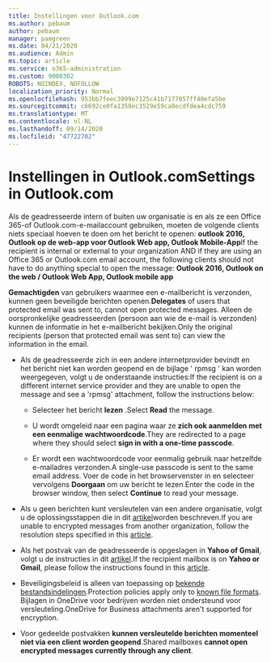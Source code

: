 ```yaml
---
title: Instellingen voor Outlook.com
ms.author: pebaum
author: pebaum
manager: pamgreen
ms.date: 04/21/2020
ms.audience: Admin
ms.topic: article
ms.service: o365-administration
ms.custom: 9000302
ROBOTS: NOINDEX, NOFOLLOW
localization_priority: Normal
ms.openlocfilehash: 953bb7feec3099e7125c41b7177057ff40efa5be
ms.sourcegitcommit: c6692ce0fa1358ec3529e59ca0ecdfdea4cdc759
ms.translationtype: MT
ms.contentlocale: nl-NL
ms.lasthandoff: 09/14/2020
ms.locfileid: "47722702"
---
```

# <a name="settings-in-outlookcom"></a><span data-ttu-id="56669-102">Instellingen in Outlook.com</span><span class="sxs-lookup"><span data-stu-id="56669-102">Settings in Outlook.com</span></span>

<span data-ttu-id="56669-103">Als de geadresseerde intern of buiten uw organisatie is en als ze een Office 365-of Outlook.com-e-mailaccount gebruiken, moeten de volgende clients niets speciaal hoeven te doen om het bericht te openen: **outlook 2016, Outlook op de web-app voor Outlook Web app, Outlook Mobile-App**</span><span class="sxs-lookup"><span data-stu-id="56669-103">If the recipient is internal or external to your organization AND if they are using an Office 365 or Outlook.com email account, the following clients should not have to do anything special to open the message: **Outlook 2016, Outlook on the web / Outlook Web App, Outlook mobile app**</span></span>

<span data-ttu-id="56669-104">**Gemachtigden** van gebruikers waarmee een e-mailbericht is verzonden, kunnen geen beveiligde berichten openen.</span><span class="sxs-lookup"><span data-stu-id="56669-104">**Delegates** of users that protected email was sent to, cannot open protected messages.</span></span> <span data-ttu-id="56669-105">Alleen de oorspronkelijke geadresseerden (persoon aan wie de e-mail is verzonden) kunnen de informatie in het e-mailbericht bekijken.</span><span class="sxs-lookup"><span data-stu-id="56669-105">Only the original recipients (person that protected email was sent to) can view the information in the email.</span></span>

- <span data-ttu-id="56669-106">Als de geadresseerde zich in een andere internetprovider bevindt en &nbsp; het bericht niet kan worden geopend en de bijlage ' rpmsg ' kan worden weergegeven, volgt u de onderstaande instructies:</span><span class="sxs-lookup"><span data-stu-id="56669-106">If the recipient is on a different internet service provider and they are&nbsp;unable to open the message and see a 'rpmsg' attachment, follow the instructions below:</span></span>
    
    - <span data-ttu-id="56669-107">Selecteer het bericht **lezen** .</span><span class="sxs-lookup"><span data-stu-id="56669-107">Select **Read** the message.</span></span>
    
    - <span data-ttu-id="56669-108">U wordt omgeleid naar een pagina waar ze **zich ook aanmelden met een eenmalige wachtwoordcode**.</span><span class="sxs-lookup"><span data-stu-id="56669-108">They are redirected to a page where they should select **sign in with a one-time passcode**.</span></span>
    
    - <span data-ttu-id="56669-109">Er wordt een wachtwoordcode voor eenmalig gebruik naar hetzelfde e-mailadres verzonden.</span><span class="sxs-lookup"><span data-stu-id="56669-109">A single-use passcode is sent to the same email address.</span></span> <span data-ttu-id="56669-110">Voer de code in het browservenster in en selecteer vervolgens **Doorgaan** om uw bericht te lezen.</span><span class="sxs-lookup"><span data-stu-id="56669-110">Enter the code in the browser window, then select **Continue** to read your message.</span></span>

- <span data-ttu-id="56669-111">Als u geen berichten kunt versleutelen van een andere organisatie, volgt u de oplossingsstappen die in dit [artikel](https://support.office.com/article/known-issues-opening-irm-protected-emails-sent-from-users-in-other-office-365-organizations-0dec0593-a05d-4aa2-8445-9311ebab3164)worden beschreven.</span><span class="sxs-lookup"><span data-stu-id="56669-111">If you are unable to encrypted messages from another organization, follow the resolution steps specified in this [article](https://support.office.com/article/known-issues-opening-irm-protected-emails-sent-from-users-in-other-office-365-organizations-0dec0593-a05d-4aa2-8445-9311ebab3164).</span></span>

- <span data-ttu-id="56669-112">Als het postvak van de geadresseerde is opgeslagen in **Yahoo of Gmail**, volgt u de instructies </span> in dit [artikel](https://support.office.com/article/how-do-i-open-a-protected-message-1157a286-8ecc-4b1e-ac43-2a608fbf3098).</span><span class="sxs-lookup"><span data-stu-id="56669-112">If the recipient mailbox is on **Yahoo or Gmail**, please follow the instructions</span> found in this [article](https://support.office.com/article/how-do-i-open-a-protected-message-1157a286-8ecc-4b1e-ac43-2a608fbf3098).</span></span>

- <span data-ttu-id="56669-113">Beveiligingsbeleid is alleen van toepassing op [bekende bestandsindelingen](https://docs.microsoft.com/azure/information-protection/rms-client/client-admin-guide-file-types).</span><span class="sxs-lookup"><span data-stu-id="56669-113">Protection policies apply only to [known file formats](https://docs.microsoft.com/azure/information-protection/rms-client/client-admin-guide-file-types).</span></span> <span data-ttu-id="56669-114">Bijlagen in OneDrive voor bedrijven worden niet ondersteund voor versleuteling.</span><span class="sxs-lookup"><span data-stu-id="56669-114">OneDrive for Business attachments aren't supported for encryption.</span></span>

- <span data-ttu-id="56669-115">Voor gedeelde postvakken **kunnen versleutelde berichten momenteel niet via een client worden geopend**.</span><span class="sxs-lookup"><span data-stu-id="56669-115">Shared mailboxes **cannot open encrypted messages currently through any client**.</span></span> 
